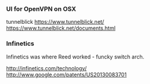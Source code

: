
<!--
-->

### UI for OpenVPN on OSX

tunnelblick
https://www.tunnelblick.net/
https://www.tunnelblick.net/documents.html

### Infinetics

Infinetics was where Reed worked - funcky switch arch.

http://infinetics.com/technology/
http://www.google.com/patents/US20130083701


<!-- vim: set autoindent expandtab sw=4 syntax=markdown: -->
